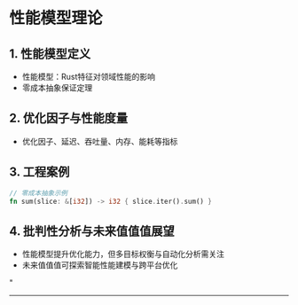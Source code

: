 ﻿# 性能模型理论

## 1. 性能模型定义

- 性能模型：Rust特征对领域性能的影响
- 零成本抽象保证定理

## 2. 优化因子与性能度量

- 优化因子、延迟、吞吐量、内存、能耗等指标

## 3. 工程案例

```rust
// 零成本抽象示例
fn sum(slice: &[i32]) -> i32 { slice.iter().sum() }
```

## 4. 批判性分析与未来值值值展望

- 性能模型提升优化能力，但多目标权衡与自动化分析需关注
- 未来值值值可探索智能性能建模与跨平台优化

"

---
